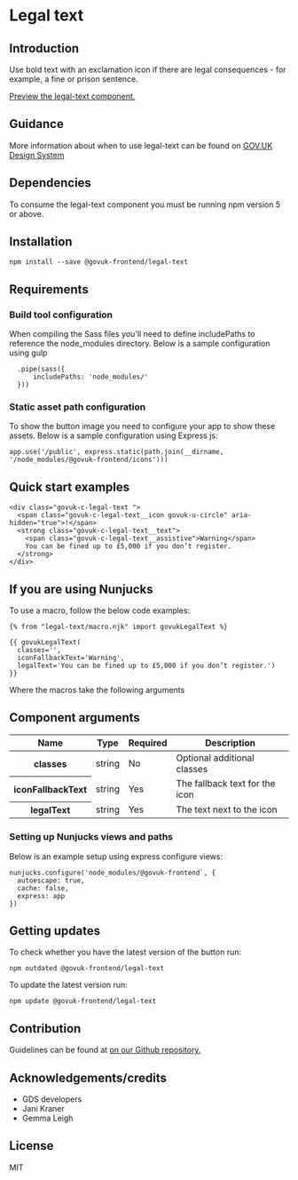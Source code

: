 # Legal text

## Introduction

Use bold text with an exclamation icon if there are legal consequences - for example, a fine or prison sentence.

[Preview the legal-text component.](http://govuk-frontend-review.herokuapp.com/components/legal-text/preview)

## Guidance

More information about when to use legal-text can be found on [GOV.UK Design System](http://www.linktodesignsystem.com/legal-text "Link to read guidance on the use of legal-text on Gov.uk Design system website")

## Dependencies

To consume the legal-text component you must be running npm version 5 or above.

## Installation

    npm install --save @govuk-frontend/legal-text

## Requirements

### Build tool configuration

When compiling the Sass files you'll need to define includePaths to reference the node_modules directory. Below is a sample configuration using gulp

      .pipe(sass({
          includePaths: 'node_modules/'
      }))

### Static asset path configuration

To show the button image you need to configure your app to show these assets. Below is a sample configuration using Express js:

    app.use('/public', express.static(path.join(__dirname, '/node_modules/@govuk-frontend/icons')))

## Quick start examples

    <div class="govuk-c-legal-text ">
      <span class="govuk-c-legal-text__icon govuk-u-circle" aria-hidden="true">!</span>
      <strong class="govuk-c-legal-text__text">
        <span class="govuk-c-legal-text__assistive">Warning</span>
        You can be fined up to £5,000 if you don’t register.
      </strong>
    </div>

## If you are using Nunjucks

To use a macro, follow the below code examples:

    {% from "legal-text/macro.njk" import govukLegalText %}

    {{ govukLegalText(
      classes='',
      iconFallbackText='Warning',
      legalText='You can be fined up to £5,000 if you don’t register.')
    }}

Where the macros take the following arguments

## Component arguments

<div>

<table class="govuk-c-table ">

<thead class="govuk-c-table__head">

<tr class="govuk-c-table__row">

<th class="govuk-c-table__header " scope="col">Name</th>

<th class="govuk-c-table__header " scope="col">Type</th>

<th class="govuk-c-table__header " scope="col">Required</th>

<th class="govuk-c-table__header " scope="col">Description</th>

</tr>

</thead>

<tbody class="govuk-c-table__body">

<tr class="govuk-c-table__row">

<th class="govuk-c-table__header" scope="row">classes</th>

<td class="govuk-c-table__cell ">string</td>

<td class="govuk-c-table__cell ">No</td>

<td class="govuk-c-table__cell ">Optional additional classes</td>

</tr>

<tr class="govuk-c-table__row">

<th class="govuk-c-table__header" scope="row">iconFallbackText</th>

<td class="govuk-c-table__cell ">string</td>

<td class="govuk-c-table__cell ">Yes</td>

<td class="govuk-c-table__cell ">The fallback text for the icon</td>

</tr>

<tr class="govuk-c-table__row">

<th class="govuk-c-table__header" scope="row">legalText</th>

<td class="govuk-c-table__cell ">string</td>

<td class="govuk-c-table__cell ">Yes</td>

<td class="govuk-c-table__cell ">The text next to the icon</td>

</tr>

</tbody>

</table>

</div>

### Setting up Nunjucks views and paths

Below is an example setup using express configure views:

    nunjucks.configure('node_modules/@govuk-frontend`, {
      autoescape: true,
      cache: false,
      express: app
    })

## Getting updates

To check whether you have the latest version of the button run:

    npm outdated @govuk-frontend/legal-text

To update the latest version run:

    npm update @govuk-frontend/legal-text

## Contribution

Guidelines can be found at [on our Github repository.](https://github.com/alphagov/govuk-frontend/blob/master/CONTRIBUTING.md "link to contributing guidelines on our github repository")

## Acknowledgements/credits

*   GDS developers
*   Jani Kraner
*   Gemma Leigh

## License

MIT
